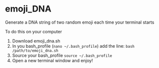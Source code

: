 # emoji_DNA
Generate a DNA string of two random emoji each time your terminal starts

To do this on your computer
1) Download emoji_dna.sh
2) In you bash_profile (`nano ~/.bash_profile`) add the line: 
`bash /path/to/emoji_dna.sh`
3) Source your bash_profile
`source ~/.bash_profile`
4) Open a new terminal window and enjoy! 

